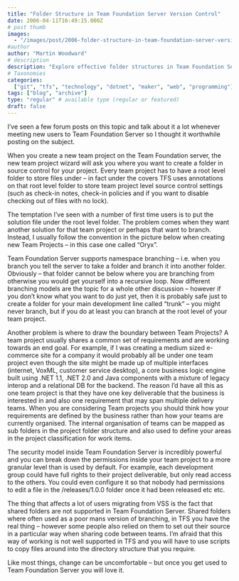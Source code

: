 ```yaml
---
title: "Folder Structure in Team Foundation Server Version Control"
date: 2006-04-11T16:49:15.000Z
# post thumb
images:
  - "/images/post/2006-folder-structure-in-team-foundation-server-version-control.jpg"
#author
author: "Martin Woodward"
# description
description: "Explore effective folder structures in Team Foundation Server to optimise project management and branching strategies."
# Taxonomies
categories:
  ["git", "tfs", "technology", "dotnet", "maker", "web", "programming"]
tags: ["blog", "archive"]
type: "regular" # available type (regular or featured)
draft: false
---
```


I’ve seen a few forum posts on this topic and talk about it a lot whenever meeting new users to Team Foundation Server so I thought it worthwhile posting on the subject.

When you create a new team project on the Team Foundation server, the new team project wizard will ask you where you want to create a folder in source control for your project. Every team project has to have a root level folder to store files under – in fact under the covers TFS uses annotations on that root level folder to store team project level source control settings (such as check-in notes, check-in policies and if you want to disable checking out of files with no lock).

The temptation I’ve seen with a number of first time users is to put the solution file under the root level folder. The problem comes when they want another solution for that team project or perhaps that want to branch. Instead, I usually follow the convention in the picture below when creating new Team Projects – in this case one called “Oryx”.

[](http://www.woodwardweb.com/blog/example_structure.png)[](http://www.woodwardweb.com/blog/example_structure.png)

Team Foundation Server supports namespace branching – i.e. when you branch you tell the server to take a folder and branch it into another folder. Obviously – that folder cannot be below where you are branching from otherwise you would get yourself into a recursive loop. Now different branching models are the topic for a whole other discussion – however if you don’t know what you want to do just yet, then it is probably safe just to create a folder for your main development line called “trunk” – you might never branch, but if you do at least you can branch at the root level of your team project.

Another problem is where to draw the boundary between Team Projects? A team project usually shares a common set of requirements and are working towards an end goal. For example, if I was creating a medium sized e-commerce site for a company it would probably all be under one team project even though the site might be made up of multiple interfaces (internet, VoxML, customer service desktop), a core business logic engine built using .NET 1.1, .NET 2.0 and Java components with a mixture of legacy interop and a relational DB for the backend. The reason I’d have all this as one team project is that they have one key deliverable that the business is interested in and also one requirement that may span multiple delivery teams. When you are considering Team projects you should think how your requirements are defined by the business rather than how your teams are currently organised. The internal organisation of teams can be mapped as sub folders in the project folder structure and also used to define your areas in the project classification for work items.

The security model inside Team Foundation Server is incredibly powerful and you can break down the permissions inside your team project to a more granular level than is used by default. For example, each development group could have full rights to their project deliverable, but only read access to the others. You could even configure it so that nobody had permissions to edit a file in the /releases/1.0.0 folder once it had been released etc etc.

The thing that affects a lot of users migrating from VSS is the fact that shared folders are not supported in Team Foundation Server. Shared folders where often used as a poor mans version of branching, in TFS you have the real thing – however some people also relied on them to set out their source in a particular way when sharing code between teams. I’m afraid that this way of working is not well supported in TFS and you will have to use scripts to copy files around into the directory structure that you require.

Like most things, change can be uncomfortable – but once you get used to Team Foundation Server you will love it.
